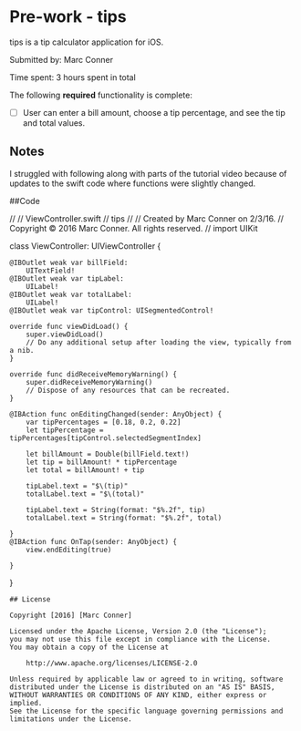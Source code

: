 # Pre-work - tips

tips is a tip calculator application for iOS.

Submitted by: Marc Conner

Time spent: 3 hours spent in total

The following **required** functionality is complete:
* [ ] User can enter a bill amount, choose a tip percentage, and see the tip and total values.

## Notes
I struggled with following along with parts of the tutorial video because of updates to the swift code where functions were slightly changed.

##Code

//
//  ViewController.swift
//  tips
//
//  Created by Marc Conner on 2/3/16.
//  Copyright © 2016 Marc Conner. All rights reserved.
//
import UIKit

class ViewController: UIViewController {


    @IBOutlet weak var billField:
        UITextField!
    @IBOutlet weak var tipLabel:
        UILabel!
    @IBOutlet weak var totalLabel:
        UILabel!
    @IBOutlet weak var tipControl: UISegmentedControl!
   
    override func viewDidLoad() {
        super.viewDidLoad()
        // Do any additional setup after loading the view, typically from a nib.
    }

    override func didReceiveMemoryWarning() {
        super.didReceiveMemoryWarning()
        // Dispose of any resources that can be recreated.
    }

    @IBAction func onEditingChanged(sender: AnyObject) {
        var tipPercentages = [0.18, 0.2, 0.22]
        let tipPercentage = tipPercentages[tipControl.selectedSegmentIndex]
        
        let billAmount = Double(billField.text!)
        let tip = billAmount! * tipPercentage
        let total = billAmount! + tip
        
        tipLabel.text = "$\(tip)"
        totalLabel.text = "$\(total)"
        
        tipLabel.text = String(format: "$%.2f", tip)
        totalLabel.text = String(format: "$%.2f", total)
        
    }
    @IBAction func OnTap(sender: AnyObject) {
        view.endEditing(true)
        
    }
}
    
    ## License

    Copyright [2016] [Marc Conner]

    Licensed under the Apache License, Version 2.0 (the "License");
    you may not use this file except in compliance with the License.
    You may obtain a copy of the License at

        http://www.apache.org/licenses/LICENSE-2.0

    Unless required by applicable law or agreed to in writing, software
    distributed under the License is distributed on an "AS IS" BASIS,
    WITHOUT WARRANTIES OR CONDITIONS OF ANY KIND, either express or implied.
    See the License for the specific language governing permissions and
    limitations under the License.


